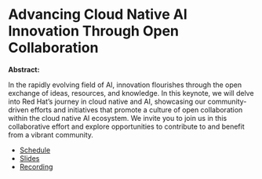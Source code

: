 # Advancing Cloud Native AI Innovation Through Open Collaboration

**Abstract:**

In the rapidly evolving field of AI, innovation flourishes through the open exchange of ideas, resources, and knowledge. In this keynote, we will delve into Red Hat’s journey in cloud native and AI, showcasing our community-driven efforts and initiatives that promote a culture of open collaboration within the cloud native AI ecosystem. We invite you to join us in this collaborative effort and explore opportunities to contribute to and benefit from a vibrant community.

* [Schedule](https://sched.co/1jOWl)
* [Slides](https://docs.google.com/presentation/d/1rxajyU3rxfSX1qTCyEBziYeKOkumkIKH/edit?usp=sharing&ouid=114396299228948489624&rtpof=true&sd=true)
* [Recording](https://youtu.be/kG_wqP2CXUE?si=56T28upMYW_fIHlU)
